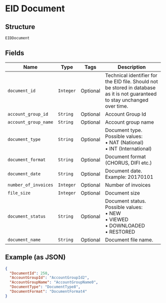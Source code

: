 
# EID Document

## Structure

`EIDDocument`

## Fields

| Name | Type | Tags | Description |
|  --- | --- | --- | --- |
| `document_id` | `Integer` | Optional | Technical identifier for the EID file. Should not be stored in database as it is not guaranteed to stay unchanged over time. |
| `account_group_id` | `String` | Optional | Account Group Id |
| `account_group_name` | `String` | Optional | Account group name |
| `document_type` | `String` | Optional | Document type.<br>Possible values:<br>•	NAT (National)<br>•	INT (International) |
| `document_format` | `String` | Optional | Document format (CHORUS, DIFI etc.) |
| `document_date` | `String` | Optional | Document date.<br>Example: 20170101 |
| `number_of_invoices` | `Integer` | Optional | Number of invoices |
| `file_size` | `Integer` | Optional | Document size |
| `document_status` | `String` | Optional | Document status.<br>Possible values:<br>•	NEW<br>•	VIEWED<br>•	DOWNLOADED<br>•	RESTORED |
| `document_name` | `String` | Optional | Document file name. |

## Example (as JSON)

```json
{
  "DocumentId": 250,
  "AccountGroupId": "AccountGroupId2",
  "AccountGroupName": "AccountGroupName0",
  "DocumentType": "DocumentType8",
  "DocumentFormat": "DocumentFormat4"
}
```

